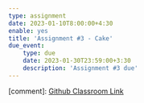 ```yaml
---
type: assignment
date: 2023-01-10T8:00:00+4:30
enable: yes
title: 'Assignment #3 - Cake'
due_event: 
    type: due
    date: 2023-01-30T23:59:00+3:30
    description: 'Assignment #3 due'
---
```


[comment]: [Github Classroom Link](https://classroom.github.com/a/cIuVqmHW)